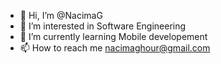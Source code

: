 - 👋 Hi, I’m @NacimaG
- 👀 I’m interested in Software Engineering
- 🌱 I’m currently learning Mobile developement
- 📫 How to reach me nacimaghour@gmail.com

<!---
NacimaG/NacimaG is a ✨ special ✨ repository because its `README.md` (this file) appears on your GitHub profile.
You can click the Preview link to take a look at your changes.
--->

